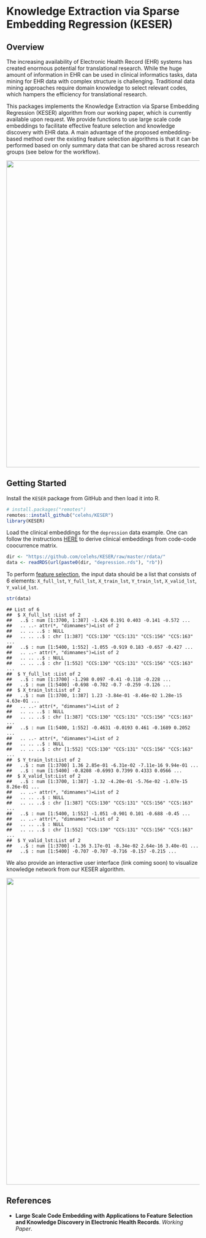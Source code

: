 Knowledge Extraction via Sparse Embedding Regression (KESER)
================

## Overview

The increasing availability of Electronic Health Record (EHR) systems
has created enormous potential for translational research. While the
huge amount of information in EHR can be used in clinical informatics
tasks, data mining for EHR data with complex structure is challenging.
Traditional data mining approaches require domain knowledge to select
relevant codes, which hampers the efficiency for translational research.

This packages implements the Knowledge Extraction via Sparse Embedding
Regression (KESER) algorithm from our working paper, which is currently
available upon request. We provide functions to use large scale code
embeddings to facilitate effective feature selection and knowledge
discovery with EHR data. A main advantage of the proposed
embedding-based method over the existing feature selection algorithms is
that it can be performed based on only summary data that can be shared
across research groups (see below for the
workflow).

<img src="https://github.com/celehs/KESER/raw/master/img/workflow.png" width="800" />

## Getting Started

Install the `KESER` package from GitHub and then load it into R.

``` r
# install.packages("remotes")
remotes::install_github("celehs/KESER")
library(KESER)
```

Load the clinical embeddings for the `depression` data example. One can
follow the instructions
[HERE](https://github.com/rusheniii/LargeScaleClinicalEmbedding) to
derive clinical embeddings from code-code coocurrence matrix.

``` r
dir <- "https://github.com/celehs/KESER/raw/master/rdata/"
data <- readRDS(url(paste0(dir, "depression.rds"), "rb"))
```

To perform [feature
selection](https://celehs.github.io/KESER/articles/feature-selection.html),
the input data should be a list that consists of 6 elements:
`X_full_lst`, `Y_full_lst`, `X_train_lst`, `Y_train_lst`, `X_valid_lst`,
`Y_valid_lst`.

``` r
str(data)
```

    ## List of 6
    ##  $ X_full_lst :List of 2
    ##   ..$ : num [1:3700, 1:387] -1.426 0.191 0.403 -0.141 -0.572 ...
    ##   .. ..- attr(*, "dimnames")=List of 2
    ##   .. .. ..$ : NULL
    ##   .. .. ..$ : chr [1:387] "CCS:130" "CCS:131" "CCS:156" "CCS:163" ...
    ##   ..$ : num [1:5400, 1:552] -1.055 -0.919 0.183 -0.657 -0.427 ...
    ##   .. ..- attr(*, "dimnames")=List of 2
    ##   .. .. ..$ : NULL
    ##   .. .. ..$ : chr [1:552] "CCS:130" "CCS:131" "CCS:156" "CCS:163" ...
    ##  $ Y_full_lst :List of 2
    ##   ..$ : num [1:3700] -1.298 0.097 -0.41 -0.118 -0.228 ...
    ##   ..$ : num [1:5400] -0.698 -0.702 -0.7 -0.259 -0.126 ...
    ##  $ X_train_lst:List of 2
    ##   ..$ : num [1:3700, 1:387] 1.23 -3.84e-01 -8.46e-02 1.28e-15 4.63e-01 ...
    ##   .. ..- attr(*, "dimnames")=List of 2
    ##   .. .. ..$ : NULL
    ##   .. .. ..$ : chr [1:387] "CCS:130" "CCS:131" "CCS:156" "CCS:163" ...
    ##   ..$ : num [1:5400, 1:552] -0.4631 -0.0193 0.461 -0.1689 0.2052 ...
    ##   .. ..- attr(*, "dimnames")=List of 2
    ##   .. .. ..$ : NULL
    ##   .. .. ..$ : chr [1:552] "CCS:130" "CCS:131" "CCS:156" "CCS:163" ...
    ##  $ Y_train_lst:List of 2
    ##   ..$ : num [1:3700] 1.36 2.85e-01 -6.31e-02 -7.11e-16 9.94e-01 ...
    ##   ..$ : num [1:5400] -0.8208 -0.6993 0.7399 0.4333 0.0566 ...
    ##  $ X_valid_lst:List of 2
    ##   ..$ : num [1:3700, 1:387] -1.32 -4.20e-01 -5.76e-02 -1.07e-15 8.26e-01 ...
    ##   .. ..- attr(*, "dimnames")=List of 2
    ##   .. .. ..$ : NULL
    ##   .. .. ..$ : chr [1:387] "CCS:130" "CCS:131" "CCS:156" "CCS:163" ...
    ##   ..$ : num [1:5400, 1:552] -1.051 -0.901 0.101 -0.688 -0.45 ...
    ##   .. ..- attr(*, "dimnames")=List of 2
    ##   .. .. ..$ : NULL
    ##   .. .. ..$ : chr [1:552] "CCS:130" "CCS:131" "CCS:156" "CCS:163" ...
    ##  $ Y_valid_lst:List of 2
    ##   ..$ : num [1:3700] -1.36 3.17e-01 -8.34e-02 2.64e-16 3.40e-01 ...
    ##   ..$ : num [1:5400] -0.707 -0.707 -0.716 -0.157 -0.215 ...

We also provide an interactive user interface (link coming soon) to
visualize knowledge network from our KESER
algorithm.

<img src="https://github.com/celehs/KESER/raw/master/img/interface.png" width="800" />

## References

  - **Large Scale Code Embedding with Applications to Feature Selection
    and Knowledge Discovery in Electronic Health Records**. *Working
    Paper*.
